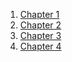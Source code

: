 <div class="contents-list">
<ol>
<li> <a href="/guide-1.html">Chapter 1</a> </li>
<li> <a href="/guide-2.html">Chapter 2</a></li>
<li> <a href="/guide-3.html">Chapter 3</a></li>
<li> <a href="/guide-4.html">Chapter 4</a></li>
</ol>
</div>
